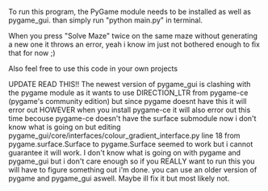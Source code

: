 To run this program, the PyGame module needs to be installed as well as pygame_gui.
than simply run "python main.py" in terminal.

When you press "Solve Maze" twice on the same maze without generating a new one it throws an error, yeah i know im just not bothered enough to fix that for now ;)

Also feel free to use this code in your own projects


UPDATE READ THIS!!
The newest version of pygame_gui is clashing with the pygame module as it wants to use DIRECTION_LTR from pygame-ce (pygame's community edition) but since pygame doesnt have this it will error out HOWEVER when you install pygame-ce it will also error out this time becouse pygame-ce doesn't have the surface submodule now i don't know what is going on but editing pygame_gui/core/interfaces/colour_gradient_interface.py line 18 from pygame.surface.Surface to pygame.Surface seemed to work but i cannot guarantee it will work. I don't know what is going on with pygame and pygame_gui but i don't care enough so if you REALLY want to run this you will have to figure something out i'm done. you can use an older version of pygame and pygame_gui aswell.
Maybe ill fix it but most likely not.
